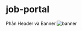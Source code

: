 # job-portal
Phần Header và Banner
![banner](https://github.com/KhanhNabule/job-portal/assets/93192370/3e021256-ea8c-451a-8602-00c7aab724d9)
